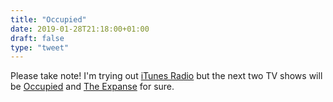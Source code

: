 ```yaml
---
title: "Occupied"
date: 2019-01-28T21:18:00+01:00
draft: false
type: "tweet"
---
```


Please take note! I'm trying out [iTunes Radio](https://itunes.apple.com/fr/station/alternative/ra.985484166) but the next two TV shows will be
[Occupied](https://itunes.apple.com/fr/tv-season/occupied-lint%C3%A9grale-des-saisons-1-2-vost/id1339687553) and [The Expanse](https://itunes.apple.com/fr/tv-season/the-expanse-saison-1/id1439508091) for sure.
